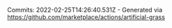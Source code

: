 Commits: 2022-02-25T14:26:40.531Z - Generated via https://github.com/marketplace/actions/artificial-grass
<br>
